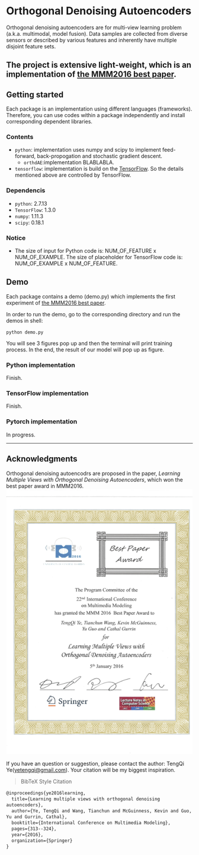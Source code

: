 # Orthogonal Denoising Autoencoders
Orthogonal denoising autoencoders are for multi-view learning problem (a.k.a. multimodal, model fusion). Data samples are collected from diverse sensors or described by various features and inherently have multiple disjoint feature sets.

The project is extensive light-weight, which is an implementation of [the MMM2016 best paper](https://www.researchgate.net/publication/291520610_Learning_Multiple_Views_with_Orthogonal_Denoising_Autoencoders).
------------------------------------------------------------------------

## Getting started
Each package is an implementation using different languages (frameworks). Therefore, you can use codes within a package independently and install corresponding dependent libraries.

### Contents
* ```python```: implementation uses numpy and scipy to implement feed-forward, back-propogation and stochastic gradient descent.
     * ```orthdAE```:implementation BLABLABLA.
* ```tensorflow```: implementation is build on the [TensorFlow](https://github.com/tensorflow/tensorflow). So the details mentioned above are controlled by TensorFlow.

### Dependencis
* ```python```: 2.7.13
* ```TensorFlow```: 1.3.0
* ```numpy```: 1.11.3
* ```scipy```: 0.18.1

### Notice
* The size of input for Python code is: NUM_OF_FEATURE x NUM_OF_EXAMPLE. The size of placeholder for TensorFlow code is: NUM_OF_EXAMPLE x NUM_OF_FEATURE.

## Demo
Each package contains a demo (demo.py) which implements the first experiment of [the MMM2016 best paper](https://www.researchgate.net/publication/291520610_Learning_Multiple_Views_with_Orthogonal_Denoising_Autoencoders).


In order to run the demo, go to the corresponding directory and run the demos in shell:
```shell
python demo.py
```
You will see 3 figures pop up and then the terminal will print training process. In the end, the result of our model will pop up as figure.

### Python implementation
Finish.
### TensorFlow implementation
Finish.
### Pytorch implementation
In progress.

------------------------------------------------------------------------

## Acknowledgments
Orthogonal denoising autoencodrs are proposed in the paper, *Learning Multiple Views with Orthogonal Denoising Autoencoders*, which won the best paper award in MMM2016.
![Certificate](./other/MMM2016.png)

If you have an question or suggestion, please contact the author: TengQi Ye(yetengqi@gmail.com). Your citation will be my biggest inspiration.

> BibTeX Style Citation

```
@inproceedings{ye2016learning,
  title={Learning multiple views with orthogonal denoising autoencoders},
  author={Ye, TengQi and Wang, Tianchun and McGuinness, Kevin and Guo, Yu and Gurrin, Cathal},
  booktitle={International Conference on Multimedia Modeling},
  pages={313--324},
  year={2016},
  organization={Springer}
}
